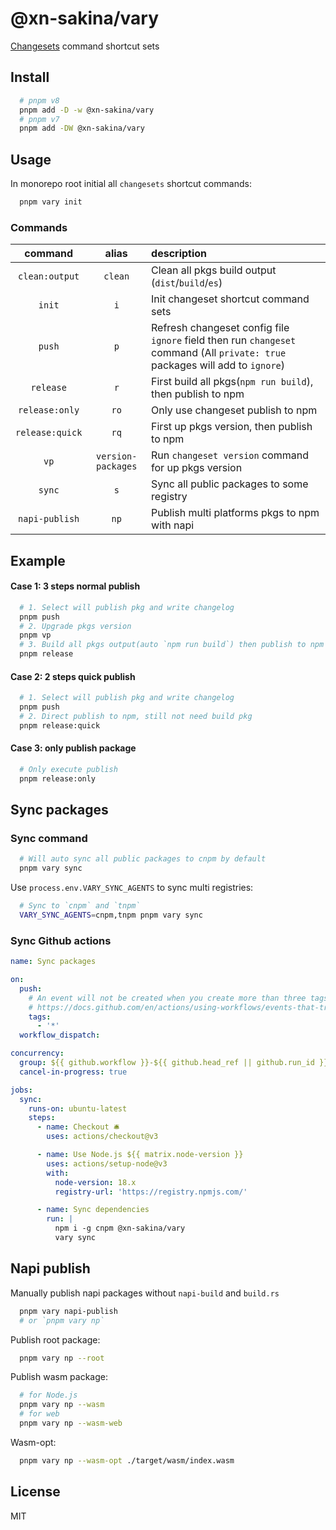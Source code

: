 # @xn-sakina/vary

[Changesets](https://github.com/changesets/changesets) command shortcut sets

## Install

```bash
  # pnpm v8
  pnpm add -D -w @xn-sakina/vary
  # pnpm v7
  pnpm add -DW @xn-sakina/vary
```

## Usage

In monorepo root initial all `changesets` shortcut commands:

```bash
  pnpm vary init
```

### Commands

command|alias|description
:-:|:-:|:-
`clean:output`|`clean`|Clean all pkgs build output (`dist`/`build`/`es`)
`init`|`i`|Init changeset shortcut command sets
`push`|`p`|Refresh changeset config file `ignore` field then run `changeset` command (All `private: true` packages will add to `ignore`)
`release`|`r`|First build all pkgs(`npm run build`), then publish to npm
`release:only`|`ro`|Only use changeset publish to npm
`release:quick`|`rq`|First up pkgs version, then publish to npm
`vp`|`version-packages`|Run `changeset version` command for up pkgs version
`sync`|`s`|Sync all public packages to some registry
`napi-publish`|`np`|Publish multi platforms pkgs to npm with napi

## Example

#### Case 1: 3 steps normal publish

```bash
  # 1. Select will publish pkg and write changelog 
  pnpm push
  # 2. Upgrade pkgs version
  pnpm vp
  # 3. Build all pkgs output(auto `npm run build`) then publish to npm
  pnpm release
```

#### Case 2: 2 steps quick publish

```bash
  # 1. Select will publish pkg and write changelog 
  pnpm push
  # 2. Direct publish to npm, still not need build pkg
  pnpm release:quick
```

#### Case 3: only publish package

```bash
  # Only execute publish
  pnpm release:only
```

## Sync packages

### Sync command

```bash
  # Will auto sync all public packages to cnpm by default
  pnpm vary sync
```

Use `process.env.VARY_SYNC_AGENTS` to sync multi registries:

```bash
  # Sync to `cnpm` and `tnpm`
  VARY_SYNC_AGENTS=cnpm,tnpm pnpm vary sync
```

### Sync Github actions

```yml
name: Sync packages

on:
  push:
    # An event will not be created when you create more than three tags at once.
    # https://docs.github.com/en/actions/using-workflows/events-that-trigger-workflows#create
    tags:
      - '*'
  workflow_dispatch:

concurrency:
  group: ${{ github.workflow }}-${{ github.head_ref || github.run_id }}
  cancel-in-progress: true

jobs:
  sync:
    runs-on: ubuntu-latest
    steps:
      - name: Checkout 🛎️
        uses: actions/checkout@v3

      - name: Use Node.js ${{ matrix.node-version }}
        uses: actions/setup-node@v3
        with:
          node-version: 18.x
          registry-url: 'https://registry.npmjs.com/'

      - name: Sync dependencies
        run: |
          npm i -g cnpm @xn-sakina/vary
          vary sync
```

## Napi publish

Manually publish napi packages without `napi-build` and `build.rs`

```bash
  pnpm vary napi-publish
  # or `pnpm vary np`
```

Publish root package:

```bash
  pnpm vary np --root
```

Publish wasm package:

```bash
  # for Node.js
  pnpm vary np --wasm
  # for web
  pnpm vary np --wasm-web
```

Wasm-opt:

```bash
  pnpm vary np --wasm-opt ./target/wasm/index.wasm
```

## License

MIT
